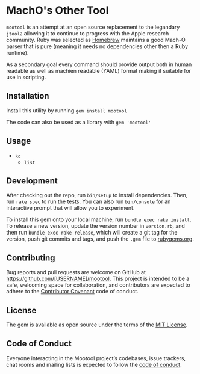 # MachO's Other Tool

`mootool` is an attempt at an open source replacement to the legandary `jtool2` allowing it to continue to progress
with the Apple research community.  Ruby was selected as [Homebrew](https://brew.sh) maintains a good Mach-O parser
that is pure (meaning it needs no dependencies other then a Ruby runtime).

As a secondary goal every command should provide output both in human readable as well as machien readable (YAML)
format making it suitable for use in scripting.

## Installation

Install this utility by running `gem install mootool`

The code can also be used as a library with `gem 'mootool'`

## Usage

* `kc`
  * `list`

## Development

After checking out the repo, run `bin/setup` to install dependencies. Then, run `rake spec` to run the tests. You can also run `bin/console` for an interactive prompt that will allow you to experiment.

To install this gem onto your local machine, run `bundle exec rake install`. To release a new version, update the version number in `version.rb`, and then run `bundle exec rake release`, which will create a git tag for the version, push git commits and tags, and push the `.gem` file to [rubygems.org](https://rubygems.org).

## Contributing

Bug reports and pull requests are welcome on GitHub at https://github.com/[USERNAME]/mootool. This project is intended to be a safe, welcoming space for collaboration, and contributors are expected to adhere to the [Contributor Covenant](http://contributor-covenant.org) code of conduct.

## License

The gem is available as open source under the terms of the [MIT License](https://opensource.org/licenses/MIT).

## Code of Conduct

Everyone interacting in the Mootool project’s codebases, issue trackers, chat rooms and mailing lists is expected to follow the [code of conduct](https://github.com/[USERNAME]/mootool/blob/master/CODE_OF_CONDUCT.md).
